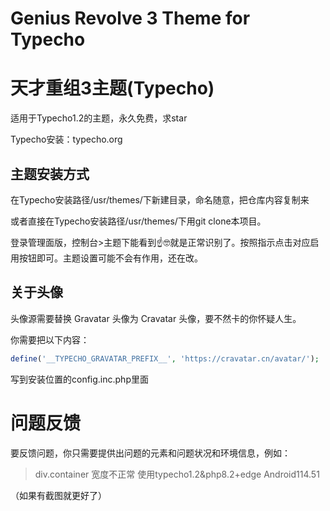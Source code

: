 # Genius Revolve 3 Theme for Typecho    
# 天才重组3主题(Typecho)

适用于Typecho1.2的主题，永久免费，求star

Typecho安装：typecho.org

## 主题安装方式

在Typecho安装路径/usr/themes/下新建目录，命名随意，把仓库内容复制来

或者直接在Typecho安装路径/usr/themes/下用git clone本项目。

登录管理面版，控制台>主题下能看到☝️🤓就是正常识别了。按照指示点击对应启用按钮即可。主题设置可能不会有作用，还在改。

## 关于头像

头像源需要替换 Gravatar 头像为 Cravatar 头像，要不然卡的你怀疑人生。

你需要把以下内容：

```php
define('__TYPECHO_GRAVATAR_PREFIX__', 'https://cravatar.cn/avatar/');
```

写到安装位置的config.inc.php里面

# 问题反馈

要反馈问题，你只需要提供出问题的元素和问题状况和环境信息，例如：

> div.container 宽度不正常 使用typecho1.2&php8.2+edge Android114.51

（如果有截图就更好了）